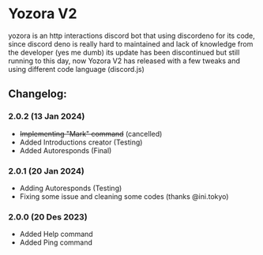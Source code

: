 # Yozora V2

yozora is an http interactions discord bot that using discordeno for its code, since discord deno is really hard to maintained and lack of knowledge from the developer (yes me dumb) its update has been discontinued but still running to this day, now Yozora V2 has released with a few tweaks and using different code language (discord.js)

## Changelog:
### 2.0.2 (13 Jan 2024)
- ~~Implementing "Mark" command~~ (cancelled)
- Added Introductions creator (Testing)
- Added Autoresponds (Final)

### 2.0.1 (20 Jan 2024)
- Adding Autoresponds (Testing)
- Fixing some issue and cleaning some codes (thanks @ini.tokyo)

### 2.0.0 (20 Des 2023)
- Added Help command
- Added Ping command
